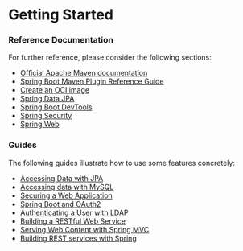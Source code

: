 # Getting Started

### Reference Documentation

For further reference, please consider the following sections:

* [Official Apache Maven documentation](https://maven.apache.org/guides/index.html)
* [Spring Boot Maven Plugin Reference Guide](https://docs.spring.io/spring-boot/docs/3.1.2/maven-plugin/reference/html/)
* [Create an OCI image](https://docs.spring.io/spring-boot/docs/3.1.2/maven-plugin/reference/html/#build-image)
* [Spring Data JPA](https://docs.spring.io/spring-boot/docs/3.1.2/reference/htmlsingle/index.html#data.sql.jpa-and-spring-data)
* [Spring Boot DevTools](https://docs.spring.io/spring-boot/docs/3.1.2/reference/htmlsingle/index.html#using.devtools)
* [Spring Security](https://docs.spring.io/spring-boot/docs/3.1.2/reference/htmlsingle/index.html#web.security)
* [Spring Web](https://docs.spring.io/spring-boot/docs/3.1.2/reference/htmlsingle/index.html#web)

### Guides

The following guides illustrate how to use some features concretely:

* [Accessing Data with JPA](https://spring.io/guides/gs/accessing-data-jpa/)
* [Accessing data with MySQL](https://spring.io/guides/gs/accessing-data-mysql/)
* [Securing a Web Application](https://spring.io/guides/gs/securing-web/)
* [Spring Boot and OAuth2](https://spring.io/guides/tutorials/spring-boot-oauth2/)
* [Authenticating a User with LDAP](https://spring.io/guides/gs/authenticating-ldap/)
* [Building a RESTful Web Service](https://spring.io/guides/gs/rest-service/)
* [Serving Web Content with Spring MVC](https://spring.io/guides/gs/serving-web-content/)
* [Building REST services with Spring](https://spring.io/guides/tutorials/rest/)

